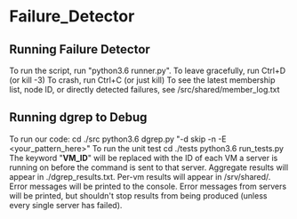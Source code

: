 # Failure_Detector

## Running Failure Detector
To run the script, run "python3.6 runner.py".
To leave gracefully, run Ctrl+D (or kill -3)
To crash, run Ctrl+C (or just kill)
To see the latest membership list, node ID, or directly detected failures, see /src/shared/member_log.txt

## Running dgrep to Debug

To run our code:
cd ./src
python3.6 dgrep.py "-d skip -n -E <your_pattern_here>"
To run the unit test
cd ./tests
python3.6 run_tests.py
The keyword "__VM_ID__" will be replaced with the ID of each VM a server is running on before the command is sent to that server.
Aggregate results will appear in ./dgrep_results.txt.
Per-vm results will appear in /srv/shared/.
Error messages will be printed to the console. Error messages from servers will be printed, but shouldn't stop results from being produced (unless every single server has failed).
